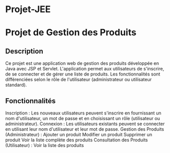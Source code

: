 # Projet-JEE
# Projet de Gestion des Produits
## Description
Ce projet est une application web de gestion des produits développée en Java avec JSP et Servlet. L'application permet aux utilisateurs de s'inscrire, de se connecter et de gérer une liste de produits. Les fonctionnalités sont différenciées selon le rôle de l'utilisateur (administrateur ou utilisateur standard).

## Fonctionnalités
Inscription : Les nouveaux utilisateurs peuvent s'inscrire en fournissant un nom d'utilisateur, un mot de passe et en choisissant un rôle (utilisateur ou administrateur).
Connexion : Les utilisateurs existants peuvent se connecter en utilisant leur nom d'utilisateur et leur mot de passe.
Gestion des Produits (Administrateur) :
Ajouter un produit
Modifier un produit
Supprimer un produit
Voir la liste complète des produits
Consultation des Produits (Utilisateur) :
Voir la liste des produits
